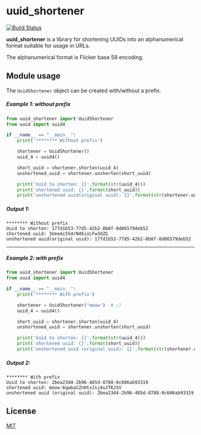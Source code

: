 # uuid_shortener

[![Build Status](https://travis-ci.com/El-Sam/uuid_shortener.svg?branch=master)](https://travis-ci.com/El-Sam/uuid_shortener)

**uuid_shortener** is a library for shortening UUIDs into an alphanumerical format suitable for usage in URLs.

The alphanumerical format is Flicker base 58 encoding.


## Module usage

The `UuidShortener` object can be created with/without a prefix.

##### Example 1: without prefix

```python
from uuid_shortener import UuidShortener
from uuid import uuid4

if __name__ == "__main__":
    print('******** Without prefix')

    shortener = UuidShortener()
    uuid_4 = uuid4()

    short_uuid = shortener.shorten(uuid_4)
    unshortened_uuid = shortener.unshorten(short_uuid)

    print('Uuid to shorten: {}'.format(str(uuid_4)))
    print('shortened uuid: {}'.format(short_uuid))
    print('unshortened uuid(original uuid): {}'.format(str(shortener.unshorten(short_uuid)), str(uuid_4)))

```

##### Output 1:

```
******** Without prefix
Uuid to shorten: 177d1b53-77d5-42b2-8b8f-8d86579deb52
shortened uuid: 3Ueemi554rN46ioLFw3dZG
unshortened uuid(original uuid): 177d1b53-77d5-42b2-8b8f-8d86579deb52
```
-----
##### Example 2: with prefix

```python
from uuid_shortener import UuidShortener
from uuid import uuid4

if __name__ == "__main__":
    print('******** With prefix')

    shortener = UuidShortener('meow')  # ;)
    uuid_4 = uuid4()

    short_uuid = shortener.shorten(uuid_4)
    unshortened_uuid = shortener.unshorten(short_uuid)

    print('Uuid to shorten: {}'.format(str(uuid_4)))
    print('shortened uuid: {}'.format(short_uuid))
    print('unshortened uuid (original uuid): {}'.format(str(shortener.unshorten(short_uuid)), str(uuid_4)))

```

##### Output 2:

```
******** With prefix
Uuid to shorten: 2bea23d4-2b96-485d-8788-0c606ab93319
shortened uuid: meow-6qwbaCZnHtxJsj4uJTKJSV
unshortened uuid (original uuid): 2bea23d4-2b96-485d-8788-0c606ab93319
```


## License

[MIT](./LICENSE)
